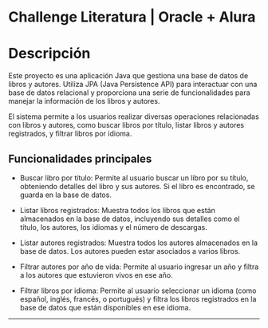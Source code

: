 
# Challenge Literatura | Oracle + Alura


# Descripción

 Este proyecto es una aplicación Java que gestiona una base de datos de libros y autores. Utiliza JPA (Java Persistence API) para interactuar con una base de datos relacional y proporciona una serie de funcionalidades para manejar la información de los libros y autores.

 El sistema permite a los usuarios realizar diversas operaciones relacionadas con libros y autores, como buscar libros por título, listar libros y autores registrados, y filtrar libros por idioma.

## Funcionalidades principales

- Buscar libro por título: Permite al usuario buscar un libro por su título, obteniendo         detalles  del libro y sus autores. Si el libro es encontrado, se guarda en la base de datos.

- Listar libros registrados: Muestra todos los libros que están almacenados en la base de datos, incluyendo sus detalles como el título, los autores, los idiomas y el número de descargas.

- Listar autores registrados: Muestra todos los autores almacenados en la base de datos. Los autores pueden estar asociados a varios libros.

- Filtrar autores por año de vida: Permite al usuario ingresar un año y filtra a los autores que estuvieron vivos en ese año.

- Filtrar libros por idioma: Permite al usuario seleccionar un idioma (como español, inglés, francés, o portugués) y filtra los libros registrados en la base de datos que están disponibles en ese idioma.

---
